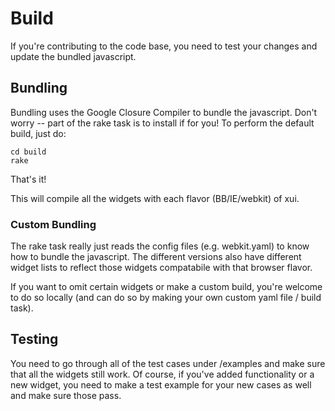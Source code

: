 # Build #

If you're contributing to the code base, you need to test your changes and update the bundled javascript.

## Bundling ##

Bundling uses the Google Closure Compiler to bundle the javascript. Don't worry -- part of the rake task is to install if for you! To perform the default build, just do:

    cd build
    rake

That's it!

This will compile all the widgets with each flavor (BB/IE/webkit) of xui.

### Custom Bundling ###

The rake task really just reads the config files (e.g. webkit.yaml) to know how to bundle the javascript. The different versions also have different widget lists to reflect those widgets compatabile with that browser flavor.

If you want to omit certain widgets or make a custom build, you're welcome to do so locally (and can do so by making your own custom yaml file / build task).

## Testing ##

You need to go through all of the test cases under /examples and make sure that all the widgets still work. Of course, if you've added functionality or a new widget, you need to make a test example for your new cases as well and make sure those pass.
